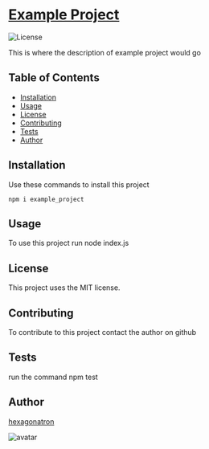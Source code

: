 # [Example Project](https://www.hexagonatron.github.io/example_project)
![License](https://img.shields.io/badge/Licence-MIT-blue)

This is where the description of example project would go


## Table of Contents 

* [Installation](#Installation)
* [Usage](#Usage)
* [License](#License)
* [Contributing](#Contributing)
* [Tests](#Tests)
* [Author](#Author)


## Installation
            
Use these commands to install this project
````
npm i example_project
````

## Usage
            
To use this project run node index.js
            
## License
            
This project uses the MIT license.
            
## Contributing

To contribute to this project contact the author on github
            
## Tests

run the command npm test

## Author

[hexagonatron](https://github.com/hexagonatron)

![avatar](https://avatars3.githubusercontent.com/u/46476247?v=4)


